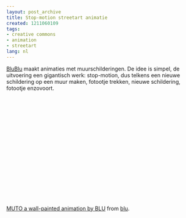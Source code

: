 ```yaml
---
layout: post_archive
title: Stop-motion streetart animatie
created: 1211060109
tags:
- creative commons
- animation
- streetart
lang: nl
---
```

[BluBlu](http://blublu.org/sito/video/muto.htm) maakt animaties met muurschilderingen. De idee is simpel, de uitvoering een gigantisch werk: stop-motion, dus telkens een nieuwe schildering op een muur maken, fotootje trekken, nieuwe schildering, fotootje enzovoort. <object width="400" height="300"><param name="allowfullscreen" value="true" /><param name="allowscriptaccess" value="always" /><param name="movie" value="http://www.vimeo.com/moogaloop.swf?clip_id=993998&amp;server=www.vimeo.com&amp;show_title=1&amp;show_byline=1&amp;show_portrait=0&amp;color=&amp;fullscreen=1" /><embed src="http://www.vimeo.com/moogaloop.swf?clip_id=993998&amp;server=www.vimeo.com&amp;show_title=1&amp;show_byline=1&amp;show_portrait=0&amp;color=&amp;fullscreen=1" type="application/x-shockwave-flash" allowfullscreen="true" allowscriptaccess="always" width="400" height="300"></embed></object><br />[MUTO a wall-painted animation by BLU](http://www.vimeo.com/993998?pg=embed&sec=993998) from [blu](http://www.vimeo.com/blu?pg=embed&sec=993998).<!--break-->
